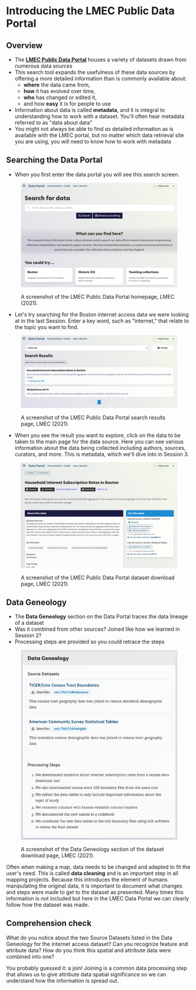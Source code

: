 # Introducing the LMEC Public Data Portal

## Overview

* The **[LMEC Public Data Portal](https://data.leventhalmap.org/#/)** houses a variety of datasets drawn from numerous data sources
* This search tool expands the usefulness of these data sources by offering a more detailed information than is commonly available about:
    - **where** the data came from,
    - **how** it has evolved over time,
    - **who** has changed or edited it,
    - and how **easy** it is for people to use
* Information about data is called **metadata**, and it is integral to understanding how to work with a dataset. You'll often hear metadata referred to as "data about data"
* You might not always be able to find *as* detailed information as is available with the LMEC portal, but no matter which data retrieval site you are using, you will need to know how to work with metadata


## Searching the Data Portal

* When you first enter the data portal you will see this search screen.

<figure>

![A screenshot of the LMEC Public Data Portal homepage](./media/DataPortalHomepage.png)

<figcaption>

A screenshot of the LMEC Public Data Portal homepage, LMEC (2021).

</figcaption>

</figure>

* Let's try searching for the Boston internet access data we were looking at in the last Session. Enter a key word, such as "internet," that relate to the topic you want to find.

<figure>

![A screenshot of the LMEC Public Data Portal search results page](./media/DataPortalSearchResults.png)

<figcaption>

A screenshot of the LMEC Public Data Portal search results page, LMEC (2021).

</figcaption>

</figure>

* When you see the result you want to explore, click on the data to be taken to the main page for the data source. Here you can see various information about the data being collected including authors, sources, curators, and more. This is metadata, which we'll dive into in Session 3.

<figure>

![A screenshot of the LMEC Public Data Portal dataset download page](./media/DataPortalDownloadPage.png)

<figcaption>

A screenshot of the LMEC Public Data Portal dataset download page, LMEC (2021).

</figcaption>
</figure>


## Data Geneology
* The **Data Geneology** section on the Data Portal traces the data lineage of a dataset
* Was it combined from other sources? Joined like how we learned in Session 2?
* Processing steps are provided so you could retrace the steps

<figure>

![A screenshot of the Data Geneology section of the dataset download page.](./media/DataGeneology.png)

<figcaption>

A screenshot of the Data Geneology section of the dataset download page, LMEC (2021).

</figcaption>

</figure>

<hideable title = "Learn more: cleaning data">

Often when making a map, data needs to be changed and adapted to fit the user's need. This is called **data cleaning** and is an important step in all mapping projects. Because this introduces the element of humans manipulating the original data, it is important to document what changes and steps were made to get to the dataset as presented. Many times this information is not included but here in the LMEC Data Portal we can clearly follow how the dataset was made.

</hideable>

## Comprehension check
What do you notice about the two Source Datasets listed in the Data Geneology for the internet access dataset? Can you recognize feature and attribute data? How do you think this spatial and attribute data were combined into one?

<hideable title = "Check your answer">

You probably guessed it: a join! Joining is a common data processing step that allows us to give attribute data spatial significance so we can understand how the information is spread out.

</hideable>
